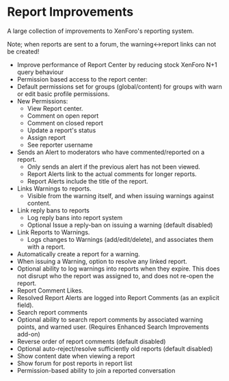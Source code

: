 # Report Improvements

A large collection of improvements to XenForo's reporting system.

Note; when reports are sent to a forum, the warning<->report links can not be created!

- Improve performance of Report Center by reducing stock XenForo N+1 query behaviour
- Permission based access to the report center:
 - Default permissions set for groups (global/content) for groups with warn or edit basic profile permissions.
 - New Permissions:
   - View Report center.
   - Comment on open report
   - Comment on closed report
   - Update a report's status
   - Assign report
   - See reporter username 
- Sends an Alert to moderators who have commented/reported on a report.
  - Only sends an alert if the previous alert has not been viewed.
  - Report Alerts link to the actual comments for longer reports.
  - Report Alerts include the title of the report.
- Links Warnings to reports.
  - Visible from the warning itself, and when issuing warnings against content.
- Link reply bans to reports
  - Log reply bans into report system
  - Optional Issue a reply-ban on issuing a warning (default disabled)
- Link Reports to Warnings.
  - Logs changes to Warnings (add/edit/delete), and associates them with a report.
- Automatically create a report for a warning.
- When issuing a Warning, option to resolve any linked report.
- Optional ability to log warnings into reports when they expire. This does not disrupt who the report was assigned to, and does not re-open the report.
- Report Comment Likes.
- Resolved Report Alerts are logged into Report Comments (as an explicit field).
- Search report comments
- Optional ability to search report comments by associated warning points, and warned user. (Requires Enhanced Search Improvements add-on)
- Reverse order of report comments (default disabled)
- Optional auto-reject/resolve sufficiently old reports (default disabled)
- Show content date when viewing a report
- Show forum for post reports in report list
- Permission-based ability to join a reported conversation